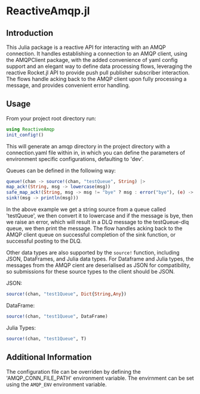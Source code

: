 # ReactiveAmqp.jl

## Introduction
This Julia package is a reactive API for interacting with an AMQP connection. It handles establishing a connection to an AMQP client, using the AMQPClient package, with the added convenience of yaml config support and an elegant way to define data processing flows, leveraging the reactive Rocket.jl API to provide push pull publisher subscriber interaction. The flows handle acking back to the AMQP client upon fully processing a message, and provides convenient error handling.

## Usage
From your project root directory run:
```julia
using ReactiveAmqp
init_config!()
```


This will generate an amqp directory in the project directory with a connection.yaml file within in, in which you can define the parameters of environment specific configurations, defaulting to 'dev'. 

Queues can be defined in the following way:

```julia
queue!(chan -> source!(chan, "testQueue", String) |>
map_ack!(String, msg -> lowercase(msg))
safe_map_ack!(String, msg -> msg != "bye" ? msg : error("bye"), (e) -> ()) |>
sink!(msg -> println(msg)))
```


In the above example we get a string source from a queue called 'testQueue', we then convert it to lowercase and if the message is bye, then we raise an error, which will result in a DLQ message to the testQueue-dlq queue, we then print the message. The flow handles acking back to the AMQP client queue on successful completion of the sink function, or successful posting to the DLQ.

Other data types are also supported by the `source!` function, including JSON, DataFrames, and Julia data types. For Dataframe and Julia types, the messages from the AMQP cient are deserialised as JSON for compatibility, so submissions for these source types to the client should be JSON.

JSON: 
```julia 
source!(chan, "test1Queue", Dict{String,Any})
```

DataFrame: 
```julia 
source!(chan, "test1Queue", DataFrame)
```

Julia Types: 
```julia 
source!(chan, "test1Queue", T)
```

## Additional Information
The configuration file can be overriden by defining the 'AMQP_CONN_FILE_PATH' environment variable. The envirnment can be set using the  `AMQP_ENV` environment variable.
